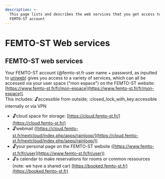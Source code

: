 ```yaml
---
description: >-
  This page lists and describes the web services that you get access to with a
  FEMTO-ST account
---
```


# FEMTO-ST Web services

## FEMTO-ST web services

Your FEMTO-ST account (@femto-st.fr user name + password, as inputted to [uniweb](lab-registration-procedure.md)) gives you access to a variety of services, which can all be accessed via your user space ("mon espace") on the FEMTO-ST website: [https://www.femto-st.fr/fr/mon-espace](https://www.femto-st.fr/fr/mon-espace)\
\
This includes: :unlock:accessible from outside; :closed\_lock\_with\_key:accessible internally or via VPN

* :unlock:cloud space for storage: [https://cloud.femto-st.fr/](https://cloud.femto-st.fr/)
* :unlock:webmail ([https://cloud.femto-st.fr/nextcloud/index.php/apps/rainloop/](https://cloud.femto-st.fr/nextcloud/index.php/apps/rainloop/))
* :unlock:your personal page on the FEMTO-ST website ([https://www.femto-st.fr/fr/user](https://www.femto-st.fr/fr/user))
* :unlock:a calendar to make reservations for rooms or common ressources (note: we have a shared car) [https://booked.femto-st.fr](https://booked.femto-st.fr)
